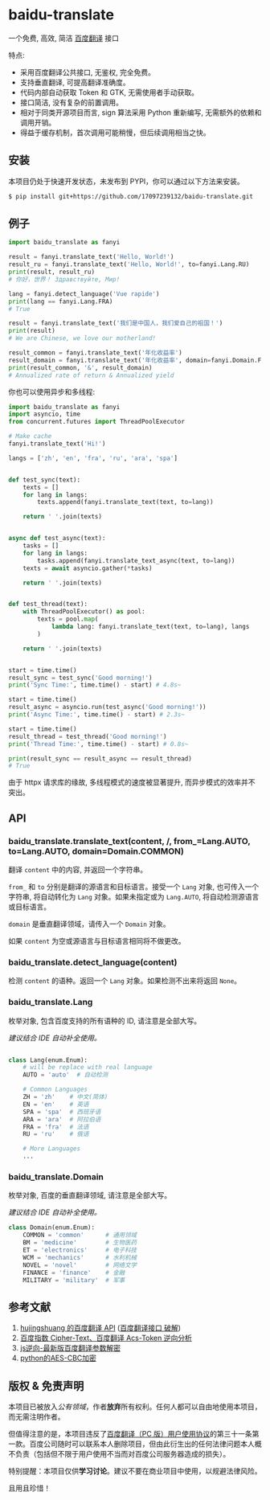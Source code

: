 # baidu-translate

一个免费, 高效, 简洁 [百度翻译](https://fanyi.baidu.com/) 接口

特点:

-   采用百度翻译公共接口, 无鉴权, 完全免费。
-   支持垂直翻译, 可提高翻译准确度。
-   代码内部自动获取 Token 和 GTK, 无需使用者手动获取。
-   接口简洁, 没有复杂的前置调用。
-   相对于同类开源项目而言, sign 算法采用 Python 重新编写, 无需额外的依赖和调用开销。
-   得益于缓存机制，首次调用可能稍慢，但后续调用相当之快。

## 安装

本项目仍处于快速开发状态，未发布到 PYPI，你可以通过以下方法来安装。

```sh
$ pip install git+https://github.com/17097239132/baidu-translate.git
```

## 例子

```python
import baidu_translate as fanyi

result = fanyi.translate_text('Hello, World!')
result_ru = fanyi.translate_text('Hello, World!', to=fanyi.Lang.RU)
print(result, result_ru)
# 你好，世界！ Здравствуйте, Мир!

lang = fanyi.detect_language('Vue rapide')
print(lang == fanyi.Lang.FRA)
# True

result = fanyi.translate_text('我们是中国人，我们爱自己的祖国！')
print(result)
# We are Chinese, we love our motherland!

result_common = fanyi.translate_text('年化收益率')
result_domain = fanyi.translate_text('年化收益率', domain=fanyi.Domain.FINANCE) # 金融
print(result_common, '&', result_domain)
# Annualized rate of return & Annualized yield
```

你也可以使用异步和多线程:

```python
import baidu_translate as fanyi
import asyncio, time
from concurrent.futures import ThreadPoolExecutor

# Make cache
fanyi.translate_text('Hi!')

langs = ['zh', 'en', 'fra', 'ru', 'ara', 'spa']


def test_sync(text):
    texts = []
    for lang in langs:
        texts.append(fanyi.translate_text(text, to=lang))

    return ' '.join(texts)


async def test_async(text):
    tasks = []
    for lang in langs:
        tasks.append(fanyi.translate_text_async(text, to=lang))
    texts = await asyncio.gather(*tasks)

    return ' '.join(texts)


def test_thread(text):
    with ThreadPoolExecutor() as pool:
        texts = pool.map(
            lambda lang: fanyi.translate_text(text, to=lang), langs
        )

    return ' '.join(texts)


start = time.time()
result_sync = test_sync('Good morning!')
print('Sync Time:', time.time() - start) # 4.8s~

start = time.time()
result_async = asyncio.run(test_async('Good morning!'))
print('Async Time:', time.time() - start) # 2.3s~

start = time.time()
result_thread = test_thread('Good morning!')
print('Thread Time:', time.time() - start) # 0.8s~

print(result_sync == result_async == result_thread)
# True
```

由于 httpx 请求库的缘故, 多线程模式的速度被显著提升, 而异步模式的效率并不突出。

## API

### baidu_translate.translate_text(content, /, from_=Lang.AUTO, to=Lang.AUTO, domain=Domain.COMMON)

翻译 `content` 中的内容, 并返回一个字符串。

`from_` 和 `to` 分别是翻译的源语言和目标语言。接受一个 `Lang` 对象, 也可传入一个字符串, 将自动转化为 `Lang` 对象。如果未指定或为 `Lang.AUTO`, 将自动检测源语言或目标语言。

`domain` 是垂直翻译领域，请传入一个 `Domain` 对象。

如果 `content` 为空或源语言与目标语言相同将不做更改。

### baidu_translate.detect_language(content)

检测 `content` 的语种。返回一个 `Lang` 对象。如果检测不出来将返回 `None`。

### baidu_translate.Lang

枚举对象, 包含百度支持的所有语种的 ID, 请注意是全部大写。

*建议结合 IDE 自动补全使用。*

```python

class Lang(enum.Enum):
    # will be replace with real language
    AUTO = 'auto'  # 自动检测

    # Common Languages
    ZH = 'zh'    # 中文(简体)
    EN = 'en'    # 英语
    SPA = 'spa'  # 西班牙语
    ARA = 'ara'  # 阿拉伯语
    FRA = 'fra'  # 法语
    RU = 'ru'    # 俄语

    # More Languages
    ...
```

### baidu_translate.Domain

枚举对象, 百度的垂直翻译领域, 请注意是全部大写。

*建议结合 IDE 自动补全使用。*

```python
class Domain(enum.Enum):
    COMMON = 'common'      # 通用领域
    BM = 'medicine'        # 生物医药
    ET = 'electronics'     # 电子科技
    WCM = 'mechanics'      # 水利机械
    NOVEL = 'novel'        # 网络文学
    FINANCE = 'finance'    # 金融
    MILITARY = 'military'  # 军事
```

## 参考文献

1. [hujingshuang 的百度翻译 API](https://github.com/ZCY01/BaiduTranslate) ([百度翻译接口 破解](https://blog.csdn.net/hujingshuang/article/details/80180294))
2. [百度指数 Cipher-Text、百度翻译 Acs-Token 逆向分析](https://juejin.cn/post/7133151365806686245)
3. [js逆向-最新版百度翻译参数解密](https://blog.csdn.net/weixin_46672080/article/details/126533612)
4. [python的AES-CBC加密](https://zhuanlan.zhihu.com/p/184968023)

## 版权 & 免责声明

本项目已被放入*公有领域*，作者**放弃**所有权利。任何人都可以自由地使用本项目，而无需注明作者。

但值得注意的是，本项目违反了[百度翻译（PC 版）用户使用协议](https://fanyi.baidu.com/static/webpage/agreement.html)的第三十一条第一款。百度公司随时可以联系本人删除项目，但由此衍生出的任何法律问题本人概不负责（包括但不限于用户使用不当而对百度公司服务器造成的损失）。

特别提醒：本项目仅供**学习讨论**。建议不要在商业项目中使用，以规避法律风险。

且用且珍惜！
